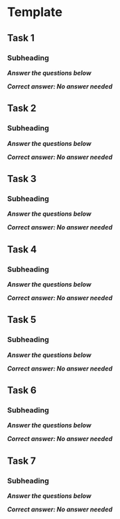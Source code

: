 # Template

## Task 1

### Subheading

***Answer the questions below***

***Correct answer: No answer needed***

## Task 2

### Subheading

***Answer the questions below***

***Correct answer: No answer needed***

## Task 3

### Subheading

***Answer the questions below***

***Correct answer: No answer needed***

## Task 4

### Subheading

***Answer the questions below***

***Correct answer: No answer needed***

## Task 5

### Subheading

***Answer the questions below***

***Correct answer: No answer needed***

## Task 6

### Subheading

***Answer the questions below***

***Correct answer: No answer needed***

## Task 7

### Subheading

***Answer the questions below***

***Correct answer: No answer needed***
